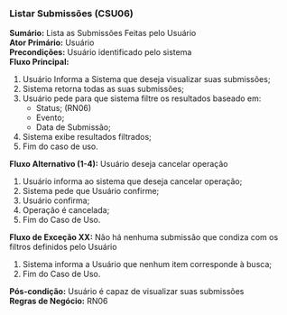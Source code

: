 ### Listar Submissões (CSU06) ###
**Sumário:** Lista as Submissões Feitas pelo Usuário    
**Ator Primário:** Usuário  
**Precondições:** Usuário identificado pelo sistema  
**Fluxo Principal:**  
  1. Usuário Informa a Sistema que deseja visualizar suas submissões;  
  2. Sistema retorna todas as suas submissões;  
  3. Usuário pede para que sistema filtre os resultados baseado em:  
     * Status; (RN06)  
     * Evento;  
     * Data de Submissão;  
  4. Sistema exibe resultados filtrados;  
  5. Fim do caso de uso.  

**Fluxo Alternativo (1-4):** Usuário deseja cancelar operação  
  1. Usuário informa ao sistema que deseja cancelar operação;  
  2. Sistema pede que Usuário confirme;  
  3. Usuário confirma;  
  4. Operação é cancelada;  
  5. Fim do Caso de Uso.  

**Fluxo de Exceção XX:** Não há nenhuma submissão que condiza com os filtros definidos pelo Usuário  
  1. Sistema informa a Usuário que nenhum item corresponde à busca;  
  2. Fim do Caso de Uso.  

**Pós-condição:** Usuário é capaz de visualizar suas submissões  
**Regras de Negócio:** RN06  
